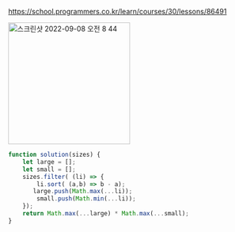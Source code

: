 https://school.programmers.co.kr/learn/courses/30/lessons/86491

<img width="246" alt="스크린샷 2022-09-08 오전 8 44" src="https://user-images.githubusercontent.com/87120463/189002713-c4b0fd01-84b4-4880-a5bc-c53e1fb45afd.png">


```js
function solution(sizes) {
    let large = [];
    let small = [];
    sizes.filter( (li) => {
        li.sort( (a,b) => b - a);
       large.push(Math.max(...li));
        small.push(Math.min(...li));
    });
    return Math.max(...large) * Math.max(...small);
}
```
